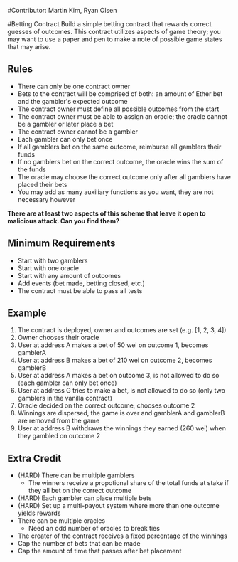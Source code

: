 #Contributor: Martin Kim, Ryan Olsen

#Betting Contract
Build a simple betting contract that rewards correct guesses of outcomes. This contract utilizes aspects of game theory; you may want to use a paper and pen to make a note of possible game states that may arise.

## Rules
* There can only be one contract owner
* Bets to the contract will be comprised of both: an amount of Ether bet and the gambler's expected outcome
* The contract owner must define all possible outcomes from the start
* The contract owner must be able to assign an oracle; the oracle cannot be a gambler or later place a bet
* The contract owner cannot be a gambler
* Each gambler can only bet once
* If all gamblers bet on the same outcome, reimburse all gamblers their funds
* If no gamblers bet on the correct outcome, the oracle wins the sum of the funds
* The oracle may choose the correct outcome only after all gamblers have placed their bets
* You may add as many auxiliary functions as you want, they are not necessary however

**There are at least two aspects of this scheme that leave it open to malicious attack. Can you find them?**

## Minimum Requirements
* Start with two gamblers
* Start with one oracle
* Start with any amount of outcomes
* Add events (bet made, betting closed, etc.)
* The contract must be able to pass all tests

## Example

1. The contract is deployed, owner and outcomes are set (e.g. [1, 2, 3, 4])
2. Owner chooses their oracle
3. User at address A makes a bet of 50 wei on outcome 1, becomes gamblerA
4. User at address B makes a bet of 210 wei on outcome 2, becomes gamblerB
5. User at address A makes a bet on outcome 3, is not allowed to do so (each gambler can only bet once)
6. User at address G tries to make a bet, is not allowed to do so (only two gamblers in the vanilla contract)
7. Oracle decided on the correct outcome, chooses outcome 2
8. Winnings are dispersed, the game is over and gamblerA and gamblerB are removed from the game
9. User at address B withdraws the winnings they earned (260 wei) when they gambled on outcome 2

## Extra Credit
* (HARD) There can be multiple gamblers
	* The winners receive a propotional share of the total funds at stake if they all bet on the correct outcome
* (HARD) Each gambler can place multiple bets
* (HARD) Set up a multi-payout system where more than one outcome yields rewards
* There can be multiple oracles
	* Need an odd number of oracles to break ties
* The creater of the contract receives a fixed percentage of the winnings
* Cap the number of bets that can be made
* Cap the amount of time that passes after bet placement
